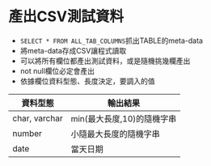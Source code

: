 # 產出CSV測試資料

- `SELECT * FROM ALL_TAB_COLUMNS`抓出TABLE的meta-data
- 將meta-data存成CSV讓程式讀取
- 可以將所有欄位都產出測試資料，或是隨機挑幾欄產出
- not null欄位必定會產出
- 依據欄位資料型態、長度決定，要調入的值

|資料型態| 輸出結果|
|---|----|
|char, varchar| min(最大長度,10)的隨機字串|
|number| 小隨最大長度的隨機字串|
|date| 當天日期|
